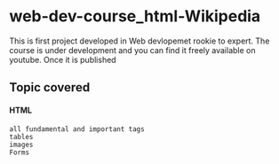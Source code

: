 # web-dev-course_html-Wikipedia

This is first project developed in Web devlopemet rookie to expert.
The course is under development and you can find it freely available on youtube. Once it is published

## Topic covered

#### HTML

    all fundamental and important tags
    tables
    images
    Forms
